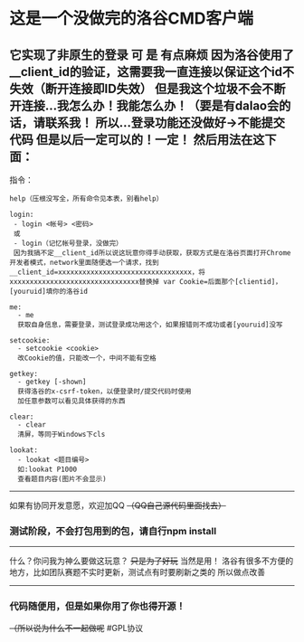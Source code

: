 # 这是一个没做完的洛谷CMD客户端
###
它实现了**非原生的登录**
可 是
有点麻烦
因为洛谷使用了__client_id的验证，这需要我一直连接以保证这个id不失效（断开连接即ID失效）
但是我这个垃圾不会不断开连接...我怎么办！我能怎么办！（要是有dalao会的话，请联系我！
所以...登录功能还没做好->不能提交代码
但是以后一定可以的！一定！
然后用法在这下面：
-------------------------------------------------------
指令：
```
help（压根没写全，所有命令见本表，别看help）
```
```
login:
 - login <帐号> <密码>
 或
 - login（记忆帐号登录，没做完）
 因为我搞不定__client_id所以说这玩意你得手动获取，获取方式是在洛谷页面打开Chrome开发者模式，network里面随便选一个请求，找到__client_id=xxxxxxxxxxxxxxxxxxxxxxxxxxxxxxxxx，将xxxxxxxxxxxxxxxxxxxxxxxxxxxxxxxx替换掉 var Cookie=后面那个[clientid]，[youruid]填你的洛谷id
```
```
me:
  - me
  获取自身信息，需要登录，测试登录成功用这个，如果报错则不成功或者[youruid]没写
```
```
setcookie:
  - setcookie <cookie>
  改Cookie的值，只能改一个，中间不能有空格
```
```
getkey:
  - getkey [-shown]
  获得洛谷的x-csrf-token，以便登录时/提交代码时使用
  加任意参数可以看见具体获得的东西
  ```
```
clear:
  - clear
  清屏，等同于Windows下cls
  ```
```
lookat:
  - lookat <题目编号>
  如:lookat P1000
  查看题目内容(图片不会显示)
  ```

-------------------------------------------------------


如果有协同开发意愿，欢迎加QQ
~~（QQ自己源代码里面找去）~~
### 测试阶段，不会打包用到的包，请自行npm install


-------------------------------------------------------

什么？你问我为神么要做这玩意？
~~只是为了好玩~~
当然是用！
洛谷有很多不方便的地方，比如团队赛题不实时更新，测试点有时要刷新之类的
所以做点改善

--------------------------------------------------------

### 代码随便用，但是如果你用了你也得开源！
~~（所以说为什么不一起做呢~~
#GPL协议
